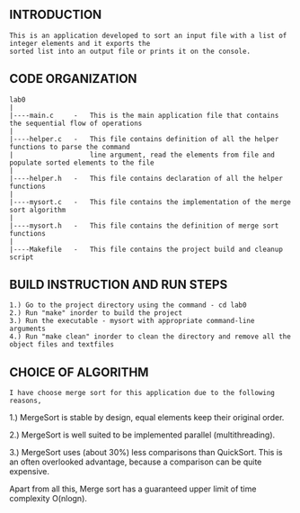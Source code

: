 INTRODUCTION
------------
    This is an application developed to sort an input file with a list of integer elements and it exports the 
    sorted list into an output file or prints it on the console.

CODE ORGANIZATION
-----------------

    lab0
    |
    |----main.c     -   This is the main application file that contains the sequential flow of operations
    |
    |----helper.c   -   This file contains definition of all the helper functions to parse the command 
    |                   line argument, read the elements from file and populate sorted elements to the file
    |
    |----helper.h   -   This file contains declaration of all the helper functions
    |
    |----mysort.c   -   This file contains the implementation of the merge sort algorithm
    |
    |----mysort.h   -   This file contains the definition of merge sort functions
    |
    |----Makefile   -   This file contains the project build and cleanup script


BUILD INSTRUCTION AND RUN STEPS
-------------------------------
    1.) Go to the project directory using the command - cd lab0
    2.) Run "make" inorder to build the project
    3.) Run the executable - mysort with appropriate command-line arguments
    4.) Run "make clean" inorder to clean the directory and remove all the object files and textfiles


CHOICE OF ALGORITHM
-------------------

    I have choose merge sort for this application due to the following reasons,

1.) MergeSort is stable by design, equal elements keep their original order.

2.) MergeSort is well suited to be implemented parallel (multithreading).

3.) MergeSort uses (about 30%) less comparisons than QuickSort. This is an often overlooked 
advantage, because a comparison can be quite expensive.

Apart from all this, Merge sort has a guaranteed upper limit of time complexity O(nlogn).
